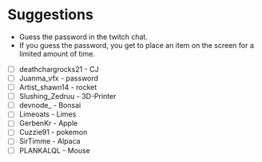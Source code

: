 # Suggestions

* Guess the password in the twitch chat.
* If you guess the password, you get to place an item on the screen for a limited amount of time.

* [ ] deathchargrocks21 - CJ
* [ ] Juanma_vfx - password
* [ ] Artist_shawn14 - rocket
* [ ] Slushing_Zedruu - 3D-Printer
* [ ] devnode_ - Bonsai
* [ ] Limeoats - Limes
* [ ] GerbenKr - Apple
* [ ] Cuzzie91 - pokemon
* [ ] SirTimme - Alpaca
* [ ] PLANKALQL - Mouse